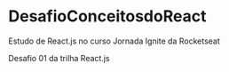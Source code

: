 # DesafioConceitosdoReact
Estudo de React.js no curso Jornada Ignite da Rocketseat

Desafio 01 da trilha React.js

